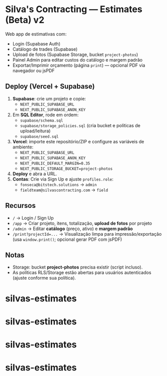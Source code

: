 # Silva's Contracting — Estimates (Beta) v2

Web app de estimativas com:
- Login (Supabase Auth)
- Catálogo de trades (Supabase)
- Upload de fotos (Supabase Storage, bucket `project-photos`)
- Painel Admin para editar custos do catálogo e margem padrão
- Exportar/Imprimir orçamento (página `print`) — opcional PDF via navegador ou jsPDF

## Deploy (Vercel + Supabase)
1. **Supabase**: crie um projeto e copie:
   - `NEXT_PUBLIC_SUPABASE_URL`
   - `NEXT_PUBLIC_SUPABASE_ANON_KEY`
2. Em **SQL Editor**, rode em ordem:
   - `supabase/schema.sql`
   - `supabase/storage_policies.sql` (cria bucket e políticas de upload/leitura)
   - `supabase/seed.sql`
3. **Vercel**: importe este repositório/ZIP e configure as variáveis de ambiente:
   - `NEXT_PUBLIC_SUPABASE_URL`
   - `NEXT_PUBLIC_SUPABASE_ANON_KEY`
   - `NEXT_PUBLIC_DEFAULT_MARGIN=0.35`
   - `NEXT_PUBLIC_STORAGE_BUCKET=project-photos`
4. **Deploy** e abra a URL.
5. **Contas**: Crie via Sign Up e ajuste `profiles.role`:
   - `fonseca@bitstech.solutions` → `admin`
   - `fieldteam@silvascontracting.com` → `field`

## Recursos
- `/` → Login / Sign Up
- `/app` → Criar projeto, itens, totalização, **upload de fotos** por projeto
- `/admin` → Editar **catálogo** (preço, ativo) e **margem padrão**
- `/print?projectId=...` → Visualização limpa para impressão/exportação (usa `window.print()`; opcional gerar PDF com jsPDF)

## Notas
- Storage: bucket **project-photos** precisa existir (script incluso).
- As políticas RLS/Storage estão abertas para usuários autenticados (ajuste conforme sua política).

# silvas-estimates
# silvas-estimates
# silvas-estimates
# silvas-estimates
